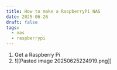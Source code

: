 ```yaml
---
title: How to make a RaspberryPi NAS
date: 2025-06-26
draft: false
tags:
  - nas
  - raspberrypi
---
```



1. Get a Raspberry Pi
2. ![[Pasted image 20250625224919.png]]